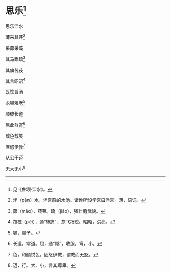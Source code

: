    

# 思乐[^1]

思乐泮水

薄采其芹[^2]

采茆采藻

其马蹻蹻[^3]

其旗茷茷

其言昭昭[^4]

既饮旨酒

永锡难老[^5]

顺彼长道

屈此群宵[^6]

载色载笑

匪怒伊教[^7]

从公于迈

无大无小[^8]

* * *

[^1]: 见《鲁颂·泮水》。
[^2]: 泮（pàn）水，泮宫前的水池。诸侯所设学宫曰泮宫。薄，语词。
[^3]: 茆（mǎo），莼莱。蹻（jiǎo），强壮勇武貌。
[^4]: 茷茷（pèi），通“斾斾”，旗飞扬貌。昭昭，洪亮。
[^5]: 锡，赐予。
[^6]: 长道，常道。屈，通“黜”，收服。宵，小。
[^7]: 色，和颜悦色。匪怒伊教，谓教而无怒。
[^8]: 迈，行。大、小，言其尊卑。